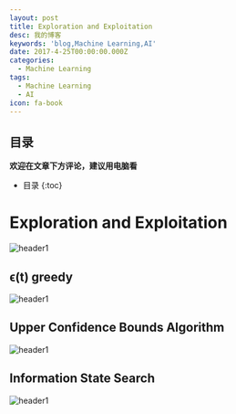 ```yaml
---
layout: post
title: Exploration and Exploitation
desc: 我的博客
keywords: 'blog,Machine Learning,AI'
date: 2017-4-25T00:00:00.000Z
categories:
  - Machine Learning
tags:
  - Machine Learning
  - AI
icon: fa-book
---
```



## 目录
**欢迎在文章下方评论，建议用电脑看**

* 目录
{:toc}

# Exploration and Exploitation



<img src="{{ site.img_path }}/Machine Learning/Exploration_and_Exploitation.png" alt="header1" style="height:auto!important;width:auto%;max-width:1020px;"/>

## ϵ(t) greedy

<img src="{{ site.img_path }}/Machine Learning/Exploration_and_Exploitation1.png" alt="header1" style="height:auto!important;width:auto%;max-width:1020px;"/>

## Upper Confidence Bounds Algorithm

<img src="{{ site.img_path }}/Machine Learning/Exploration_and_Exploitation2.png" alt="header1" style="height:auto!important;width:auto%;max-width:1020px;"/>

## Information State Search

<img src="{{ site.img_path }}/Machine Learning/Exploration_and_Exploitation3.png" alt="header1" style="height:auto!important;width:auto%;max-width:1020px;"/>